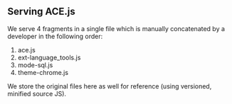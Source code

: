 ## Serving ACE.js

We serve 4 fragments in a single file which is manually concatenated by a developer in the following order:

1) ace.js
2) ext-language_tools.js
3) mode-sql.js
4) theme-chrome.js

We store the original files here as well for reference (using versioned, minified source JS).
